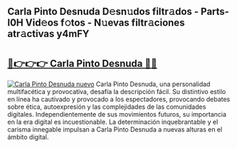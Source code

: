 ## Carla Pinto Desnuda D𝚎sn𝚞dos filtr𝚊dos - Parts-l0H Vid𝚎os f𝚘tos - N𝚞evas filtr𝚊ciones atr𝚊ctivas y4mFY

# <h2><a href="http://mb2ecxx.tromn.icu/?c=Carla+Pinto+Desnuda">🔗👉👉👉 Carla Pinto Desnuda 🔗🔗</a></h2>

[![Carla Pinto Desnuda nuevo](https://i.imgur.com/pEAQMta.gif)](http://mb2ecxx.tromn.icu/?c=Carla+Pinto+Desnuda)
Carla Pinto Desnuda, una personalidad multifacética y provocativa, desafía la descripción fácil. Su distintivo estilo en línea ha cautivado y provocado a los espectadores, provocando debates sobre ética, autoexpresión y las complejidades de las comunidades digitales. Independientemente de sus movimientos futuros, su importancia en la era digital es incuestionable. La determinación inquebrantable y el carisma innegable impulsan a Carla Pinto Desnuda a nuevas alturas en el ámbito digital.
